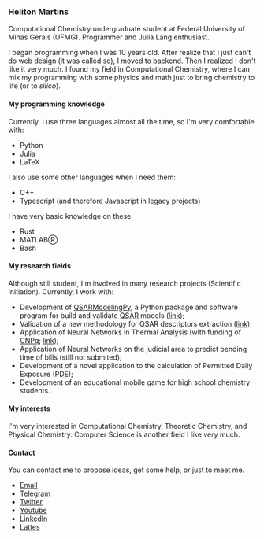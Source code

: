 ### Heliton Martins

Computational Chemistry undergraduate student at Federal University of Minas Gerais (UFMG). Programmer and Julia Lang enthusiast.

I began programming when I was 10 years old. After realize that I just can't do web design (it was called so), I moved to backend. Then I realized I don't like it very much. I found my field in Computational Chemistry, where I can mix my programming with some physics and math just to bring chemistry to life (or to _silico_).

#### My programming knowledge
Currently, I use three languages almost all the time, so I'm very comfortable with:
- Python
- Julia
- LaTeX

I also use some other languages when I need them:
- C++
- Typescript (and therefore Javascript in legacy projects)

I have very basic knowledge on these:
- Rust
- MATLABⓇ
- Bash

#### My research fields
Although still student, I'm involved in many research projects (Scientific Initiation). Currently, I work with:
- Development of [QSARModelingPy](https://github.com/hellmrf/QSARModelingPy), a Python package and software program for build and validate [QSAR](https://en.wikipedia.org/wiki/Quantitative_structure%E2%80%93activity_relationship) models ([link](https://proceedings.science/rasbq-2020/papers/qsarmodelingpy--a-python-package-to-build-and-validate-qsar-models-));
- Validation of a new methodology for QSAR descriptors extraction ([link](https://proceedings.science/sbqt-2021/papers/lqtagridhull-and-lqtagrid-for-4d-qsar-descriptors-calculation--a-comparative-study));
- Application of Neural Networks in Thermal Analysis (with funding of [CNPq](https://www.gov.br/cnpq/pt-br); [link](https://www.ufmg.br/semanadoconhecimento/page-poster/?id=39037));
- Application of Neural Networks on the judicial area to predict pending time of bills (still not submited);
- Development of a novel application to the calculation of Permitted Daily Exposure (PDE);
- Development of an educational mobile game for high school chemistry students.

#### My interests
I'm very interested in Computational Chemistry, Theoretic Chemistry, and Physical Chemistry. Computer Science is another field I like very much.

#### Contact
You can contact me to propose ideas, get some help, or just to meet me.
- [Email](mailto:helitonmrf@gmail.com)
- [Telegram](https://t.me/helitonmrf)
- [Twitter](https://twitter.com/helitonmrf)
- [Youtube](https://www.youtube.com/hmprogramming)
- [LinkedIn](https://www.linkedin.com/in/helitonmrf/)
- [Lattes](http://lattes.cnpq.br/2197799814329542)
